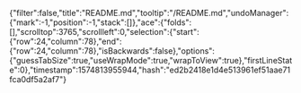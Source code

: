 {"filter":false,"title":"README.md","tooltip":"/README.md","undoManager":{"mark":-1,"position":-1,"stack":[]},"ace":{"folds":[],"scrolltop":3765,"scrollleft":0,"selection":{"start":{"row":24,"column":78},"end":{"row":24,"column":78},"isBackwards":false},"options":{"guessTabSize":true,"useWrapMode":true,"wrapToView":true},"firstLineState":0},"timestamp":1574813955944,"hash":"ed2b2418e1d4e513961ef51aae71fca0df5a2af7"}